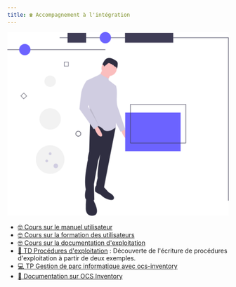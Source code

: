 ```yaml
---
title: ☎️ Accompagnement à l'intégration
---
```


![](../../../assets/undraw/undraw_circuit_92r1.svg)

- [🤓 Cours sur le manuel utilisateur](/cours/integration/cours-manuel-utilisateur)
- [🤓 Cours sur la formation des utilisateurs](/cours/integration/cours-formation-utilisateur])
- [🤓 Cours sur la documentation d'exploitation](/cours/integration/cours-document-exploitation])
- [📝 TD Procédures d'exploitation](/cours/integration/td-procedures_exploitation) : Découverte de l'écriture de procédures d'exploitation à partir de deux exemples.
- [💻 TP Gestion de parc informatique avec ocs-inventory](/cours/integration/tp_gestion_parc_informatique)
- [📄 Documentation sur OCS Inventory](/cours/integration/ocs_inventory-doc)


